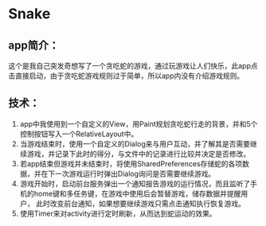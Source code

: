 # Snake
## app简介：
这个是我自己突发奇想写了一个贪吃蛇的游戏，通过玩游戏让人们快乐，此app点击直接启动，由于贪吃蛇游戏规则过于简单，所以app内没有介绍游戏规则。
## 技术：
  1. app中我使用到一个自定义的View，用Paint规划贪吃蛇行走的背景，并和5个控制按钮写入一个RelativeLayout中。<br>
  2. 当游戏结束时，使用一个自定义的Dialog来与用户互动，并了解其是否需要继续游戏，并记录下此时的得分，与文件中的记录进行比较并决定是否修改。<br>
  3. 若app结束但游戏并未结束时，将使用SharedPreferences存储蛇的各项数据，并在下一次游戏运行时弹出Dialog询问是否需要继续游戏。<br>
  4. 游戏开始时，启动前台服务弹出一个通知报告游戏的运行情况，而且监听了手机的home键和多任务键，在游戏中使用后会暂替游戏，储存数据并提醒用户，
此时改变前台通知，如果想要继续游戏只需点击通知执行恢复游戏。<br>
  5. 使用Timer来对activity进行定时刷新，从而达到蛇运动的效果。<br>
